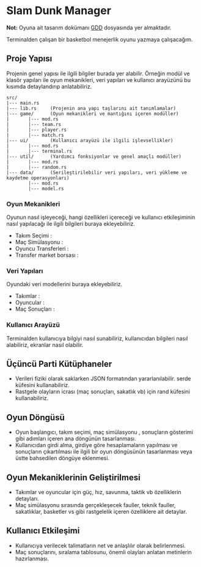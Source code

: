 # Slam Dunk Manager

**Not:** Oyuna ait tasarım dokümanı [GDD](GDD) dosyasında yer almaktadır.

Terminalden çalışan bir basketbol menejerlik oyunu yazmaya çalışacağım.

## Proje Yapısı

Projenin genel yapısı ile ilgili bilgiler burada yer alabilir. Örneğin modül ve klasör yapıları ile oyun mekanikleri, veri yapıları ve kullanıcı arayüzünü bu kısımda detaylandırıp anlatabiliriz.

```text
src/
|--- main.rs
|--- lib.rs     (Projenin ana yapı taşlarını ait tanımlamalar)
|--- game/      (Oyun mekanikleri ve mantığını içeren modüller)
|       |--- mod.rs 
|       |--- team.rs
|       |--- player.rs
|       |--- match.rs
|--- ui/        (Kullanıcı arayüzü ile ilgili işlevsellikler)
|       |--- mod.rs
|       |--- terminal.rs
|--- util/      (Yardımcı fonksiyonlar ve genel amaçlı modüller)
|       |--- mod.rs
|       |--- random.rs
|--- data/      (Serileştirilebilir veri yapıları, veri yükleme ve kaydetme operasyonları)
        |--- mod.rs
        |--- model.rs
```

### Oyun Mekanikleri

Oyunun nasıl işleyeceği, hangi özellikleri içereceği ve kullanıcı etkileşiminin nasıl yapılacağı ile ilgili bilgileri buraya ekleyebiliriz.

- Takım Seçimi :
- Maç Simülasyonu :
- Oyuncu Transferleri :
- Transfer market borsası :

### Veri Yapıları

Oyundaki veri modellerini buraya ekleyebiliriz.

- Takımlar :
- Oyuncular :
- Maç Sonuçları :

### Kullanıcı Arayüzü

Terminalden kullanıcıya bilgiyi nasıl sunabiliriz, kullanıcıdan bilgileri nasıl alabiliriz, ekranlar nasıl olabilir.

## Üçüncü Parti Kütüphaneler

- Verileri fiziki olarak saklarken JSON formatından yararlanılabilir. serde küfesini kullanabiliriz.
- Rastgele olayların icrası (maç sonuçları, sakatlık vb) için rand küfesini kullanabiliriz.

## Oyun Döngüsü

- Oyun başlangıcı, takım seçimi, maç simülasyonu , sonuçların gösterimi gibi adımları içeren ana döngünün tasarlanması.
- Kullanıcıdan girdi alma, girdiye göre hesaplamaların yapılması ve sonuçların çıkartılması ile ilgili bir oyun döngüsünün tasarlanması veya üstte bahsedilen döngüye eklenmesi.

## Oyun Mekaniklerinin Geliştirilmesi

- Takımlar ve oyuncular için güç, hız, savunma, taktik vb özelliklerin detayları. 
- Maç simülasyonu sırasında gerçekleşecek fauller, teknik fauller, sakatlıklar, basketler vs gibi rastgelelik içeren özelliklere ait detaylar.

## Kullanıcı Etkileşimi

- Kullanıcıya verilecek talimatların net ve anlaşlılır olarak belirlenmesi.
- Maç sonuçlarını, sıralama tablosunu, önemli olayları anlatan metinlerin hazırlanması.
